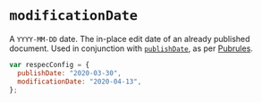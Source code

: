 # `modificationDate`

A `YYYY-MM-DD` date. The in-place edit date of an already published document. Used in conjunction with [`publishDate`](publishDate), as per [Pubrules](https://www.w3.org/pubrules/doc/rules/?profile=REC#dateTitleH2).


```js "example": "Add a modification date for an already published document."
var respecConfig = {
  publishDate: "2020-03-30",
  modificationDate: "2020-04-13",
};
```
